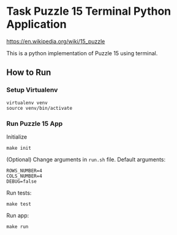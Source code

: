 # Task Puzzle 15 Terminal Python Application
https://en.wikipedia.org/wiki/15_puzzle

This is a python implementation of Puzzle 15 using terminal.

## How to Run
### Setup Virtualenv
```
virtualenv venv
source venv/bin/activate
```

### Run Puzzle 15 App
Initialize
```
make init
```

(Optional) Change arguments in `run.sh` file. Default arguments:
```
ROWS_NUMBER=4
COLS_NUMBER=4
DEBUG=false
```

Run tests:
```
make test
```

Run app:
```
make run
```
